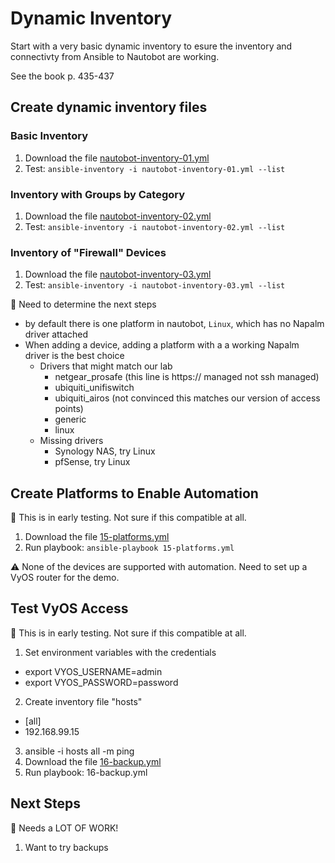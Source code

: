# Dynamic Inventory
Start with a very basic dynamic inventory to esure the inventory and connectivty from Ansible to Nautobot are working.

See the book p. 435-437

## Create dynamic inventory files
### Basic Inventory
1. Download the file [nautobot-inventory-01.yml](ansible/nautobot-inventory-01.yml)
2. Test: `ansible-inventory -i nautobot-inventory-01.yml --list`
### Inventory with Groups by Category
1. Download the file [nautobot-inventory-02.yml](ansible/nautobot-inventory-02.yml)
2. Test: `ansible-inventory -i nautobot-inventory-02.yml --list`
### Inventory of "Firewall" Devices
1. Download the file [nautobot-inventory-03.yml](ansible/nautobot-inventory-03.yml)
2. Test: `ansible-inventory -i nautobot-inventory-03.yml --list`

🌱 Need to determine the next steps
- by default there is one platform in nautobot, `Linux`, which has no Napalm driver attached
- When adding a device, adding a platform with a a working Napalm driver is the best choice
  - Drivers that might match our lab
    - netgear_prosafe (this line is https:// managed not ssh managed)
    - ubiquiti_unifiswitch
    - ubiquiti_airos (not convinced this matches our version of access points)
    - generic
    - linux
  - Missing drivers
    - Synology NAS, try Linux
    - pfSense, try Linux

## Create Platforms to Enable Automation
🌱 This is in early testing. Not sure if this compatible at all.

1. Download the file [15-platforms.yml](ansible/15-platforms.yml.yml)
2. Run playbook: `ansible-playbook 15-platforms.yml`

⚠️ None of the devices are supported with automation. Need to set up a VyOS router for the demo.

## Test VyOS Access
🌱 This is in early testing. Not sure if this compatible at all.
1. Set environment variables with the credentials
  - export VYOS_USERNAME=admin
  - export VYOS_PASSWORD=password
2. Create inventory file "hosts"
  - [all]
  - 192.168.99.15
3. ansible -i hosts all -m ping
4. Download the file [16-backup.yml](ansible/16-backup.yml)
5. Run playbook: 16-backup.yml

## Next Steps
🌱 Needs a LOT OF WORK!

1. Want to try backups
